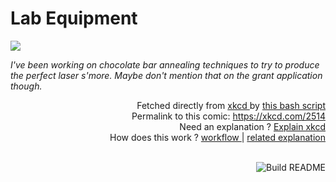 # <b>Lab Equipment</b>

[![](https://imgs.xkcd.com/comics/lab_equipment.png)](https://xkcd.com/2514)

<i>I&#39;ve been working on chocolate bar annealing techniques to try to produce the perfect laser s&#39;more. Maybe don&#39;t mention that on the grant application though.</i>

<div align="right">
  Fetched directly from
  <a href="https://xkcd.com">
    xkcd
  </a>
  by
  <a href="https://github.com/Vanille-N/Vanille-N/blob/master/fetch">
    this bash script
  </a>
</div>
<div align="right">
  Permalink to this comic:
  <a href="https://xkcd.com/2514">
    https://xkcd.com/2514
  </a>
</div>
<div align="right">
  Need an explanation ?
  <a href="https://www.explainxkcd.com/wiki/index.php/2514">
    Explain xkcd
  </a>
</div>
<div align="right">
  How does this work ?
  <a href="https://github.com/Vanille-N/Vanille-N/blob/master/.github/workflows/build.yml">
    workflow
  </a>
  |
  <a href="https://simonwillison.net/2020/Jul/10/self-updating-profile-readme/">
    related explanation
  </a>
</div><br>

<a href="https://github.com/Vanille-N/Vanille-N/actions"><img src="https://github.com/Vanille-N/Vanille-N/workflows/Build%20README/badge.svg" align="right" alt="Build README"></a>
